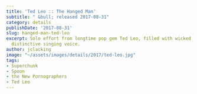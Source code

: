 ```yaml
---
title: 'Ted Leo :: The Hanged Man'
subtitle: " &bull; released 2017-08-31"
category: details
publishDate: '2017-08-31'
slug: hanged-man-ted-leo
excerpt: Solo effort from longtime pop gem Ted Leo, filled with wicked hooks and his
  distinctive singing voice.
author: jclacking
image: "~/assets/images/details/2017/ted-leo.jpg"
tags:
- Superchunk
- Spoon
- the New Pornographers
- Ted Leo
---
```


